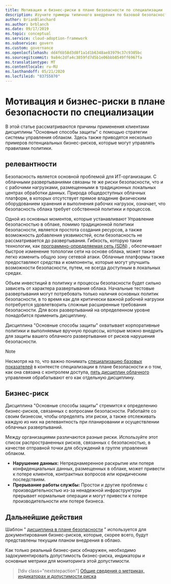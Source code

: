 ```yaml
---
title: Мотивация и бизнес-риски в плане безопасности по специализации
description: Изучите примеры типичного внедрения по базовой безопасности клиентов в рамках стратегии управления облаком.
author: BrianBlanchard
ms.author: brblanch
ms.date: 09/17/2019
ms.topic: conceptual
ms.service: cloud-adoption-framework
ms.subservice: govern
ms.custom: governance
ms.openlocfilehash: dd4f6b58d3d8f1a1d1b6348ae83979c37c9305bc
ms.sourcegitcommit: 9a84c2dfa4c3859fd7d5b1e06bbb8549ff6967fa
ms.translationtype: MT
ms.contentlocale: ru-RU
ms.lasthandoff: 05/21/2020
ms.locfileid: "83755870"
---
```

# <a name="motivations-and-business-risks-in-the-security-baseline-discipline"></a>Мотивация и бизнес-риски в плане безопасности по специализации

В этой статье рассматриваются причины применения клиентами дисциплины "Основные способы защиты" с помощью стратегии системы управления облаком. Здесь также приводятся несколько примеров потенциальных бизнес-рисков, которые могут управлять правилами политики.

<!-- markdownlint-disable MD026 -->

## <a name="relevance"></a>релевантности

Безопасность является основной проблемой для ИТ-организации. С облачными развертываниями связаны те же риски безопасности, что и с рабочими нагрузками, размещенными в традиционных локальных центрах обработки данных. Природа общедоступных облачных платформ, в которых отсутствует прямое владение физическим оборудованием хранения и выполнения рабочих нагрузок, означает, что безопасность облака требует собственной политики и процессов.

Одной из основных моментов, которые устанавливают Управление безопасностью в облаке, помимо традиционной политики безопасности, является простота создания ресурсов, а также возможность добавления уязвимостей, если безопасность не рассматривается до развертывания. Гибкость, которую такие технологии, как [программно-определяемая сеть (SDN)](../../decision-guides/software-defined-network/index.md) , обеспечивает быстрое изменение топологии сети на основе облака, может также легко изменить общую зону сетевой атаки. Облачные платформы также предоставляют средства и компоненты, которые могут улучшить возможности безопасности, путем, не всегда доступным в локальных средах.

Объем инвестиций в политику и процессы безопасности будет сильно зависеть от характера развертывания облака. Начальные тестовые развертывания могут потребовать только наличия основных политик безопасности, в то время как для критически важной рабочей нагрузки потребуется удовлетворить сложные расширенные требования безопасности. Для всех развертываний на определенном уровне понадобится применить дисциплину.

Дисциплина "Основные способы защиты" охватывает корпоративные политики и выполняемые вручную процессы, которые можно внедрить для защиты вашего облачного развертывания от рисков нарушения безопасности.

> [!NOTE]
>Несмотря на то, что важно понимать [специализацию базовых показателей](../identity-baseline/index.md) в контексте специализации в плане безопасности и о том, как она связана с контролем доступа, [пять дисциплин облачного](../index.md) управления обрабатывают его как отдельную дисциплину.

## <a name="business-risk"></a>Бизнес-риск

Дисциплина "Основные способы защиты" стремится к определению бизнес-рисков, связанных с вопросами безопасности. Работайте со своим бизнесом, чтобы определять эти риски, а также отслеживать каждую из них на релевантность при планировании и осуществлении облачных развертываний.

Между организациями различаются разные риски. Используйте этот список распространенных рисков, связанных с безопасностью, в качестве отправной точки для обсуждений в группе управления облаком.

- **Нарушение данных:** Непреднамеренное раскрытие или потеря конфиденциальных данных, размещенных в облаке, может привести к потере клиентов, контрактных вопросов или юридическим последствиям.
- **Прерывание работы службы:** Простои и другие проблемы с производительностью из-за ненадежной инфраструктуры прерывает нормальные операции и могут привести к потере производительности или потере бизнеса.

## <a name="next-steps"></a>Дальнейшие действия

Шаблон " [дисциплина в плане безопасности](./template.md) " используется для документирования бизнес-рисков, которые, скорее всего, будут представлены текущим планом внедрения в облако.

Как только реальный бизнес-риск обнаружен, необходимо задокументировать допустимость бизнес-риска, индикаторы и основные метрики для мониторинга этой допустимости.

> [!div class="nextstepaction"]
> [Общие сведения о метриках, индикаторах и допустимости риска](./metrics-tolerance.md)
